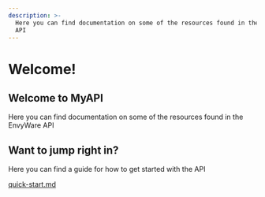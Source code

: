 ```yaml
---
description: >-
  Here you can find documentation on some of the resources found in the EnvyWare
  API
---
```


# Welcome!

## Welcome to MyAPI

Here you can find documentation on some of the resources found in the EnvyWare API

## Want to jump right in?

Here you can find a guide for how to get started with the API

[quick-start.md](quick-start.md)
